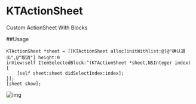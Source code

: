 # KTActionSheet
Custom ActionSheet With Blocks

##Usage

	KTActionSheet *sheet = [[KTActionSheet alloc]initWithlist:@[@"确认退出",@"取消"] height:0
	inView:self ItemSelectedBlock:^(KTActionSheet *sheet,NSInteger index)
	{
		[self sheet:sheet didSelectIndex:index];
	}];
	[sheet show];

![img](/blob/master/img.png)